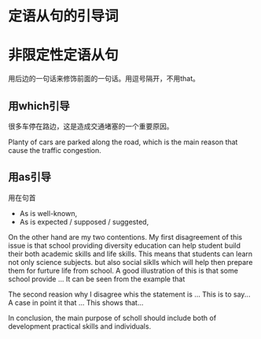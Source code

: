 # 定语从句的引导词

# 非限定性定语从句

用后边的一句话来修饰前面的一句话。用逗号隔开，不用that。

## 用which引导

很多车停在路边，这是造成交通堵塞的一个重要原因。

Planty of cars are parked along the road, which is the main reason that cause the traffic congestion.

## 用as引导
用在句首

- As is well-known,
- As is expected / supposed / suggested,


On the other hand are my two contentions. My first disagreement of this issue is that school providing diversity education can help student build their both academic skills and life skills. This means that students can learn not only science subjects. but also social siklls which will help then prepare them for furture life from school. A good illustration of this is that some school provide ... It can be seen from the example that 

The second reasion why I disagree whis the statement is ...
This is to say...
A case in point it that ... 
This shows that...

In conclusion, the main purpose of scholl should include both of development practical skills and individuals.
 